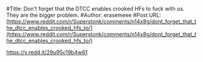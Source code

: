#Title: Don't forget that the DTCC enables crooked HFs to fuck with us. They are the bigger problem.
#Author: erasemeee
#Post URL: [https://www.reddit.com/r/Superstonk/comments/n14x8g/dont_forget_that_the_dtcc_enables_crooked_hfs_to/](https://www.reddit.com/r/Superstonk/comments/n14x8g/dont_forget_that_the_dtcc_enables_crooked_hfs_to/)


https://v.redd.it/29u95c19b4w61